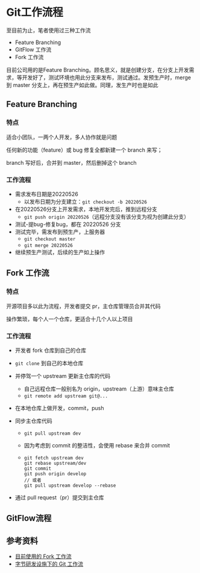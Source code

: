 # Git工作流程

至目前为止，笔者使用过三种工作流

- Feature Branching
- GitFlow 工作流
- Fork 工作流



目前公司用的是Feature Branching。顾名思义，就是创建分支，在分支上开发需求，等开发好了，测试环境也用此分支来发布，测试通过。发预生产时，merge 到 master 分支上，再在预生产如此做。同理，发生产时也是如此

## Feature Branching

### 特点

适合小团队，一两个人开发，多人协作就是问题

任何新的功能（feature）或 bug 修复全都新建一个 branch 来写；

branch 写好后，合并到 master，然后删掉这个 branch

### 工作流程

- 需求发布日期是20220526
  - 以发布日期为分支建立：`git checkout -b 20220526`
- 在20220526分支上开发需求，本地开发完后，推到远程分支
  - `git push origin 20220526`（远程分支没有该分支为视为创建此分支）
- 测试-提bug-修复bug，都在 20220526 分支
- 测试完毕，需发布到预生产，上服务器
  - `git checkout master`
  - `git merge 20220526`
- 继续预生产测试，后续的生产如上操作



## Fork 工作流



### 特点

开源项目多以此为流程，开发者提交 pr，主仓库管理员合并其代码

操作繁琐，每个人一个仓库，更适合十几个人以上项目

### 工作流程

- 开发者 fork 仓库到自己的仓库

- `git clone` 到自己的本地仓库

- 并停驾一个 upstream 更新主仓库的代码

  - 自己远程仓库一般别名为 origin，upstream（上游）意味主仓库
  - `git remote add upstream git@...`

- 在本地仓库上做开发，commit，push

- 同步主仓库代码

  - `git pull upstream dev`

  - 因为考虑到 commit 的整洁性，会使用 rebase 来合并 commit

  - ```shell
    git fetch upstream dev
    git rebase upstream/dev
    git commit
    git push origin develop
    // 或者
    git pull upstream develop --rebase
    ```

    

- 通过 pull request（pr）提交到主仓库



## GitFlow流程









## 参考资料

-   [目前使用的 Fork 工作流](https://github.com/sunyongjian/blog/issues/29)
-   [字节研发设施下的 Git 工作流](https://mp.weixin.qq.com/s?__biz=Mzg5NjAzMjI0NQ==&mid=2247487589&idx=1&sn=88490987ce377baad08dc8b9350721f7&chksm=c0061cfff77195e94d87534024529365a0e58604f6229768678fb366def383a77ffac1ac919f&mpshare=1&scene=1&srcid=0925MZ47hzqmCd61AY9mGz9b&sharer_sharetime=1600992766610&sharer_shareid=778ad5bf3b27e0078eb105d7277263f6&key=240d40e83da786d09da4496c05e0b91df38906258030d1ce47118d9b50b21aee10ad3106a14af992d17c98c5fb6e5bd782fd5c4b2c467e874a1d8569a9e1b7ce8f832c5997f166f27fb08bb68d514412a1455e37048bbf6ef1fd0517fecc4b060eebb33ca7b63d08ead49b938228961861eea1cc51b12ed7e3ec6ffc18f78b53&ascene=1&uin=MTA0NTY0NDM2MQ%3D%3D&devicetype=Windows+10+x64&version=62090529&lang=zh_CN&exportkey=ARE5w%2FKzT4H6mS3wj%2BqiuUU%3D&pass_ticket=IAAAZXPG6kGgyAWoBydfn7Rbr0g%2BoLDkGTN4w7Dz6PJyi1ELnVaDf%2FNhBdahb9W8&wx_header=0)
